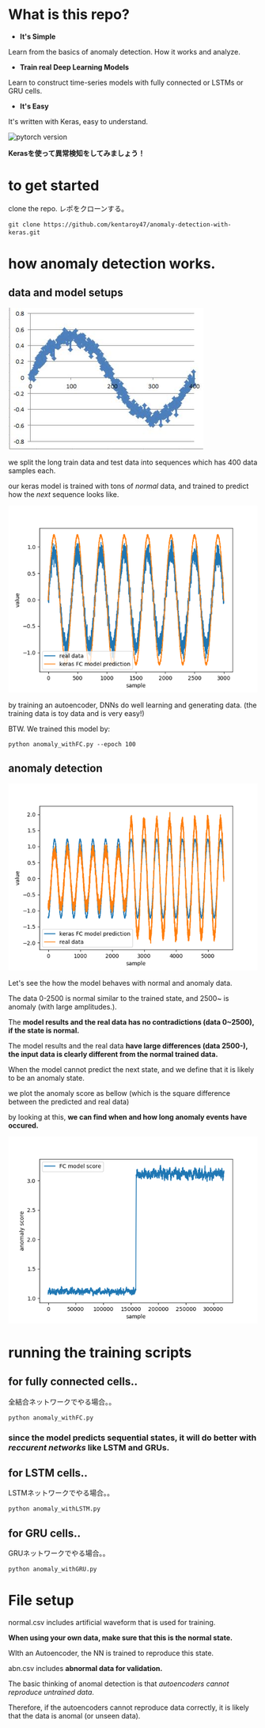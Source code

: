 # What is this repo?
- **It's Simple**

Learn from the basics of anomaly detection. How it works and analyze.

- **Train real Deep Learning Models**

Learn to construct time-series models with fully connected or LSTMs or GRU cells.

- **It's Easy**

It's written with Keras, easy to understand.

![pytorch version](https://github.com/kentaroy47/AnomalyDetection.pytorch)

**Kerasを使って異常検知をしてみましょう！**

# to get started
clone the repo.
レポをクローンする。

```
git clone https://github.com/kentaroy47/anomaly-detection-with-keras.git
```

# how anomaly detection works.
## data and model setups
![anomal](https://github.com/kentaroy47/anomaly-detection-with-keras/blob/master/figs/norm.JPG)

we split the long train data and test data into sequences which has 400 data samples each.

our keras model is trained with tons of *normal* data, and trained to predict how the *next* sequence looks like.

![predict](https://github.com/kentaroy47/anomaly-detection-with-keras/blob/master/figs/normal_waveform_predict.png)

by training an autoencoder, DNNs do well learning and generating data. (the training data is toy data and is very easy!)

BTW. We trained this model by:

```
python anomaly_withFC.py --epoch 100
```

## anomaly detection
![results](https://github.com/kentaroy47/anomaly-detection-with-keras/blob/master/figs/FC_waveforms.png)

Let's see the how the model behaves with normal and anomaly data.

The data 0-2500 is normal similar to the trained state, and 2500~ is anomaly (with large amplitudes.).

The **model results and the real data has no contradictions (data 0~2500), if the state is normal.**

The model results and the real data **have large differences (data 2500-), the input data is clearly different from the normal trained data.** 

When the model cannot predict the next state, and we define that it is likely to be an anomaly state.

we plot the anomaly score as bellow (which is the square difference between the predicted and real data)

by looking at this, **we can find when and how long anomaly events have occured.**

![results](https://github.com/kentaroy47/anomaly-detection-with-keras/blob/master/figs/FC_anomaly_score.png)

# running the training scripts
## for fully connected cells..
全結合ネットワークでやる場合。。
```
python anomaly_withFC.py
```

### since the model predicts sequential states, it will do better with *reccurent networks* like LSTM and GRUs.

## for LSTM cells..
LSTMネットワークでやる場合。。
```
python anomaly_withLSTM.py
```

## for GRU cells..
GRUネットワークでやる場合。。
```
python anomaly_withGRU.py
```

# File setup
normal.csv includes artificial waveform that is used for training.

**When using your own data, make sure that this is the normal state.**

WIth an Autoencoder, the NN is trained to reproduce this state.

abn.csv includes **abnormal data for validation.**

The basic thinking of anomal detection is that *autoencoders cannot reproduce untrained data*.

Therefore, if the autoencoders cannot reproduce data correctly, it is likely that the data is anomal (or unseen data).

